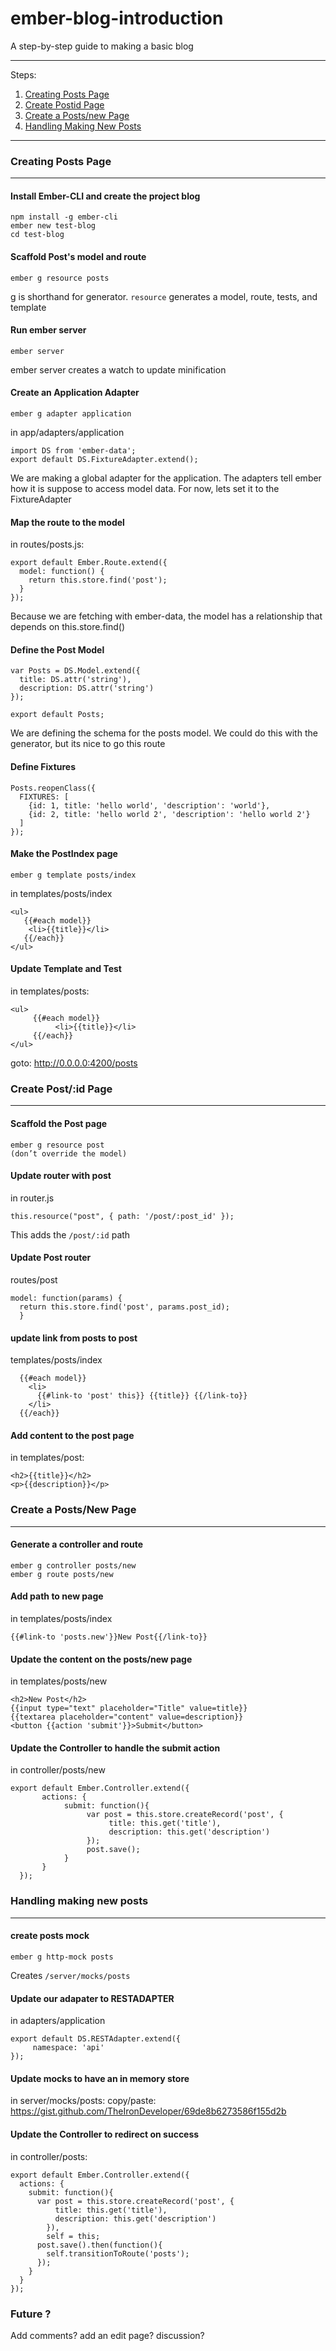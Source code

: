 # ember-blog-introduction
A step-by-step guide to making a basic blog

---

Steps:

1.  [Creating Posts Page](#creating-posts-page)
2.  [Create Postid Page](#create-postid-page)
3.  [Create a Posts/new Page](#create-a-postsnew-page)
4.  [Handling Making New Posts](#handling-making-new-posts)

---

### Creating Posts Page
---

#### Install Ember-CLI and create the project blog
```
npm install -g ember-cli
ember new test-blog
cd test-blog
```

#### Scaffold Post's model and route
```
ember g resource posts
```
g is shorthand for generator. `resource` generates a model, route, tests, and template

#### Run ember server
```
ember server
```
ember server creates a watch to update minification

#### Create an Application Adapter
```
ember g adapter application
```
in app/adapters/application
```
import DS from 'ember-data';
export default DS.FixtureAdapter.extend();
```
We are making a global adapter for the application.
The adapters tell ember how it is suppose to access model data. For now, lets set it to the FixtureAdapter

#### Map the route to the model
in routes/posts.js:
```
export default Ember.Route.extend({
  model: function() {
    return this.store.find('post');
  }
});
```
Because we are fetching with ember-data, the model has a relationship that depends on this.store.find()

#### Define the Post Model
```
var Posts = DS.Model.extend({
  title: DS.attr('string'),
  description: DS.attr('string')
});

export default Posts;
```
We are defining the schema for the posts model.
We could do this with the generator, but its nice to go this route

#### Define Fixtures
```
Posts.reopenClass({
  FIXTURES: [
    {id: 1, title: 'hello world', 'description': 'world'},
    {id: 2, title: 'hello world 2', 'description': 'hello world 2'}
  ]
});
```

#### Make the PostIndex page
```
ember g template posts/index
```
in templates/posts/index
```
<ul>
   {{#each model}}
    <li>{{title}}</li>
   {{/each}}
</ul>
```

#### Update Template and Test
in templates/posts:
```
<ul>
     {{#each model}}
          <li>{{title}}</li>
     {{/each}}
</ul>
```
goto: http://0.0.0.0:4200/posts

### Create Post/:id Page
---

#### Scaffold the Post page 
```
ember g resource post
(don’t override the model)
```

#### Update router with post
in router.js
```
this.resource("post", { path: '/post/:post_id' });
```
This adds the `/post/:id` path

#### Update Post router
 routes/post
```
model: function(params) {
  return this.store.find('post', params.post_id);
  }
```

#### update link from posts to post
templates/posts/index
```
  {{#each model}}
    <li>
      {{#link-to 'post' this}} {{title}} {{/link-to}}
    </li>
  {{/each}}
```

#### Add content to the post page
in templates/post:
```
<h2>{{title}}</h2>
<p>{{description}}</p>
```


### Create a Posts/New Page
---

#### Generate a controller and route
```
ember g controller posts/new
ember g route posts/new
```
 
#### Add path to new page
in templates/posts/index
```
{{#link-to 'posts.new'}}New Post{{/link-to}}
```

#### Update the content on the posts/new page
in templates/posts/new
```
<h2>New Post</h2>
{{input type="text" placeholder="Title" value=title}}
{{textarea placeholder="content" value=description}}
<button {{action 'submit'}}>Submit</button>
```

#### Update the Controller to handle the submit action
in controller/posts/new
```
export default Ember.Controller.extend({
       actions: {
            submit: function(){
                 var post = this.store.createRecord('post', {
                      title: this.get('title'),
                      description: this.get('description')
                 });
                 post.save();
            }
       }
  });
```

### Handling making new posts
---

#### create posts mock 
```
ember g http-mock posts
```
Creates `/server/mocks/posts`

#### Update our adapater to RESTADAPTER
in adapters/application
```
export default DS.RESTAdapter.extend({
     namespace: 'api'
});
```

#### Update mocks to have an in memory store
in server/mocks/posts:
  copy/paste:
    https://gist.github.com/TheIronDeveloper/69de8b6273586f155d2b
    
#### Update the Controller to redirect on success
in controller/posts: 
```
export default Ember.Controller.extend({
  actions: {
    submit: function(){
      var post = this.store.createRecord('post', {
          title: this.get('title'),
          description: this.get('description')
        }),
        self = this;
      post.save().then(function(){
        self.transitionToRoute('posts');
      });
    }
  }
});
```

### Future ?
Add comments?
add an edit page?
discussion?
